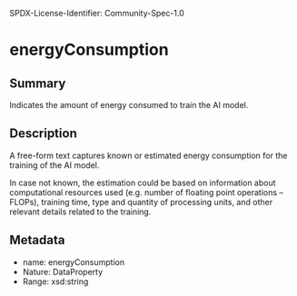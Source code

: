 SPDX-License-Identifier: Community-Spec-1.0

# energyConsumption

## Summary

Indicates the amount of energy consumed to train the AI model.

## Description

A free-form text captures known or estimated energy consumption for the training of the AI model.

In case not known, the estimation could be based on information about computational resources used
(e.g. number of floating point operations – FLOPs), training time, type and quantity of processing units,
and other relevant details related to the training.

## Metadata

- name: energyConsumption
- Nature: DataProperty
- Range: xsd:string

